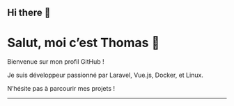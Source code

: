 ## Hi there 👋

<!--
**Thomas-T4ZERx/Thomas-T4ZERx** is a ✨ _special_ ✨ repository because its `README.md` (this file) appears on your GitHub profile.

Here are some ideas to get you started:

- 🔭 I’m currently working on ...
- 🌱 I’m currently learning ...
- 👯 I’m looking to collaborate on ...
- 🤔 I’m looking for help with ...
- 💬 Ask me about ...
- 📫 How to reach me: ...
- 😄 Pronouns: ...
- ⚡ Fun fact: ...
-->

# Salut, moi c’est Thomas 👋

Bienvenue sur mon profil GitHub !

Je suis développeur passionné par Laravel, Vue.js, Docker, et Linux.

N’hésite pas à parcourir mes projets !

---

